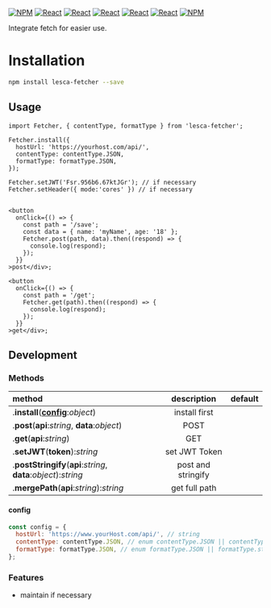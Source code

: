 [![NPM](https://img.shields.io/badge/NPM-ba443f?style=for-the-badge&logo=npm&logoColor=white)](https://www.npmjs.com/)
[![React](https://img.shields.io/badge/Node.js-43853D?style=for-the-badge&logo=node.js&logoColor=white)](https://nodejs.org/en/)
[![React](https://img.shields.io/badge/-ReactJs-61DAFB?style=for-the-badge&logo=react&logoColor=white)](https://zh-hant.reactjs.org/)
[![React](https://img.shields.io/badge/Less-1d365d?style=for-the-badge&logo=less&logoColor=white)](https://lesscss.org/)
[![React](https://img.shields.io/badge/HTML5-E34F26?style=for-the-badge&logo=html5&logoColor=white)](https://www.w3schools.com/html/)
[![React](https://img.shields.io/badge/-CSS3-1572B6?style=for-the-badge&logo=css3&logoColor=white)](https://www.w3schools.com/css/)
[![NPM](https://img.shields.io/badge/DEV-Jameshsu1125-9cf?style=for-the-badge)](https://www.npmjs.com/~jameshsu1125)

Integrate fetch for easier use.

# Installation

```sh
npm install lesca-fetcher --save
```

## Usage

```JSX
import Fetcher, { contentType, formatType } from 'lesca-fetcher';

Fetcher.install({
  hostUrl: 'https://yourhost.com/api/',
  contentType: contentType.JSON,
  formatType: formatType.JSON,
});

Fetcher.setJWT('Fsr.956b6.67ktJGr'); // if necessary
Fetcher.setHeader({ mode:'cores' }) // if necessary


<button
  onClick={() => {
    const path = '/save';
    const data = { name: 'myName', age: '18' };
    Fetcher.post(path, data).then((respond) => {
      console.log(respond);
    });
  }}
>post</div>;

<button
  onClick={() => {
    const path = '/get';
    Fetcher.get(path).then((respond) => {
      console.log(respond);
    });
  }}
>get</div>;
```

## Development

### Methods

| method                                                           |    description     | default |
| :--------------------------------------------------------------- | :----------------: | ------: |
| .**install**(**[config](#config)**:_object_)                     |   install first    |         |
| .**post**(**api**:_string_, **data**:_object_)                   |        POST        |         |
| .**get**(**api**:_string_)                                       |        GET         |         |
| .**setJWT**(**token**):_string_                                  |   set JWT Token    |         |
| .**postStringify**(**api**:_string_, **data**:_object_):_string_ | post and stringify |         |
| .**mergePath**(**api**:_string_):_string_                        |   get full path    |         |

#### config

```js
const config = {
  hostUrl: 'https://www.yourHost.com/api/', // string
  contentType: contentType.JSON, // enum contentType.JSON || contentType.URL_ENCODED
  formatType: formatType.JSON, // enum formatType.JSON || formatType.string
};
```

### Features

- maintain if necessary
